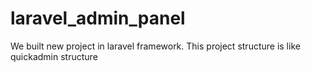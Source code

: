 # laravel_admin_panel
We built new project in laravel framework. This project structure  is like quickadmin structure
